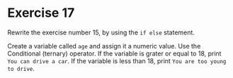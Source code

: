 # Exercise 17

Rewrite the exercise number 15, by using the `if else` statement.

Create a variable called `age` and assign it a numeric value. Use the Conditional (ternary) operator. If the variable is grater or equal to 18, print `You can drive a car`. If the variable is less than 18, print `You are too young to drive`.
